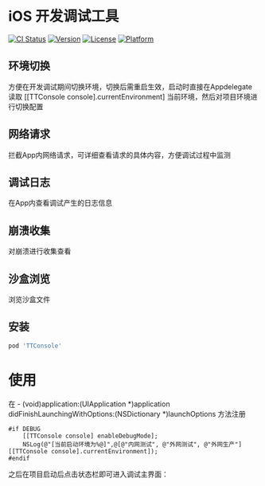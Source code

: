 # iOS 开发调试工具

[![CI Status](https://img.shields.io/travis/icofans/TTConsole.svg?style=flat)](https://travis-ci.org/icofans/TTConsole)
[![Version](https://img.shields.io/cocoapods/v/TTConsole.svg?style=flat)](https://cocoapods.org/pods/TTConsole)
[![License](https://img.shields.io/cocoapods/l/TTConsole.svg?style=flat)](https://cocoapods.org/pods/TTConsole)
[![Platform](https://img.shields.io/cocoapods/p/TTConsole.svg?style=flat)](https://cocoapods.org/pods/TTConsole)

## 环境切换

方便在开发调试期间切换环境，切换后需重启生效，启动时直接在Appdelegate读取 [[TTConsole console].currentEnvironment] 当前环境，然后对项目环境进行切换配置

## 网络请求

拦截App内网络请求，可详细查看请求的具体内容，方便调试过程中监测

## 调试日志

在App内查看调试产生的日志信息

## 崩溃收集

对崩溃进行收集查看

## 沙盒浏览

浏览沙盒文件

## 安装

```ruby
pod 'TTConsole'
```
# 使用

在 - (void)application:(UIApplication *)application didFinishLaunchingWithOptions:(NSDictionary *)launchOptions 方法注册

```objc
#if DEBUG
    [[TTConsole console] enableDebugMode];
    NSLog(@"[当前启动环境为%@]",@[@"内网测试", @"外网测试", @"外网生产"][[TTConsole console].currentEnvironment]);
#endif
```
之后在项目启动后点击状态栏即可进入调试主界面：



